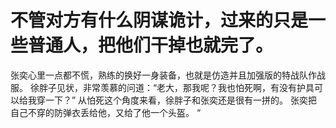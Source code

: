 # 不管对方有什么阴谋诡计，过来的只是一些普通人，把他们干掉也就完了。
张奕心里一点都不慌，熟练的换好一身装备，也就是仿造并且加强版的特战队作战服。
徐胖子见状，非常羡慕的问道：“老大，那我呢？我也怕死啊，有没有护具可以给我穿一下？”
从怕死这个角度来看，徐胖子和张奕还是很有一拼的。
张奕把自己不穿的防弹衣丢给他，又给了他一个头盔。
“

